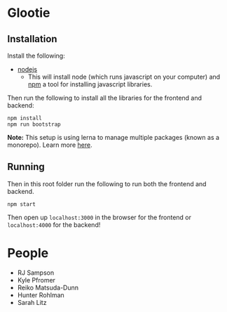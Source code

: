 # Glootie

## Installation

Install the following:

- [nodejs](https://nodejs.org/en/download/)
  - This will install node (which runs javascript on your computer) and [npm](https://docs.npmjs.com/about-npm/) a tool for installing javascript libraries.

Then run the following to install all the libraries for the frontend and backend:

```
npm install
npm run bootstrap
```

**Note:** This setup is using lerna to manage multiple packages (known as a monorepo). Learn more [here](https://github.com/lerna/lerna).

## Running

Then in this root folder run the following to run both the frontend and backend.

```
npm start
```

Then open up `localhost:3000` in the browser for the frontend or `localhost:4000` for the backend!

# People

- RJ Sampson
- Kyle Pfromer
- Reiko Matsuda-Dunn
- Hunter Rohlman
- Sarah Litz
